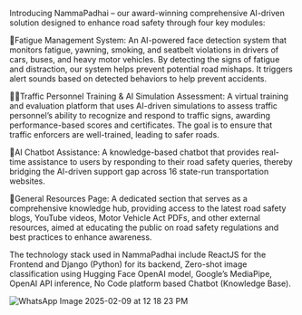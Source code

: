 Introducing NammaPadhai – our award-winning comprehensive AI-driven solution designed to enhance road safety through four key modules:

🥱Fatigue Management System: An AI-powered face detection system that monitors fatigue, yawning, smoking, and seatbelt violations in drivers of cars, buses, and heavy motor vehicles. By detecting the signs of fatigue and distraction, our system helps prevent potential road mishaps. It triggers alert sounds based on detected behaviors to help prevent accidents.

👮‍♂️Traffic Personnel Training & AI Simulation Assessment: A virtual training and evaluation platform that uses AI-driven simulations to assess traffic personnel’s ability to recognize and respond to traffic signs, awarding performance-based scores and certificates. The goal is to ensure that traffic enforcers are well-trained, leading to safer roads.

🤖AI Chatbot Assistance: A knowledge-based chatbot that provides real-time assistance to users by responding to their road safety queries, thereby bridging the AI-driven support gap across 16 state-run transportation websites.

📑General Resources Page: A dedicated section that serves as a comprehensive knowledge hub, providing access to the latest road safety blogs, YouTube videos, Motor Vehicle Act PDFs, and other external resources, aimed at educating the public on road safety regulations and best practices to enhance awareness.

The technology stack used in NammaPadhai include ReactJS for the Frontend and Django (Python) for its backend, Zero-shot image classification using Hugging Face OpenAI model, Google’s MediaPipe, OpenAI API inference, No Code platform based Chatbot (Knowledge Base).

![WhatsApp Image 2025-02-09 at 12 18 23 PM](https://github.com/user-attachments/assets/69c88a22-a933-43bc-9d8b-1d2786698e27)
